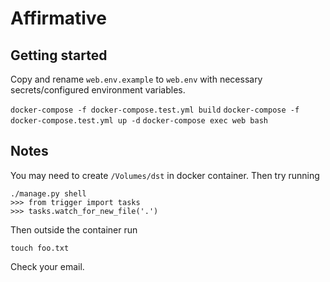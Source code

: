 # Affirmative

## Getting started
Copy and rename `web.env.example` to `web.env` with necessary
secrets/configured environment variables.

`docker-compose -f docker-compose.test.yml build`
`docker-compose -f docker-compose.test.yml up -d`
`docker-compose exec web bash`


## Notes
You may need to create `/Volumes/dst` in docker container. Then try running
```
./manage.py shell
>>> from trigger import tasks
>>> tasks.watch_for_new_file('.')
```

Then outside the container run
```
touch foo.txt
```

Check your email.
